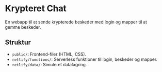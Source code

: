 # Krypteret Chat
En webapp til at sende krypterede beskeder med login og mapper til at gemme beskeder.

## Struktur
- `public/`: Frontend-filer (HTML, CSS).
- `netlify/functions/`: Serverless funktioner til login, beskeder og mapper.
- `netlify/data/`: Simuleret datalagring.
